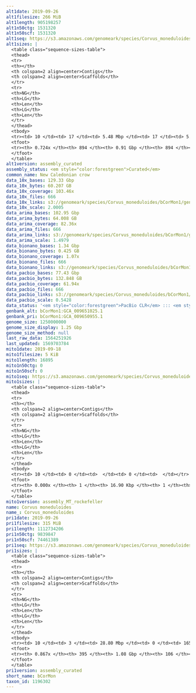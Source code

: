 ```yaml
---
alt1date: 2019-09-26
alt1filesize: 266 MiB
alt1length: 905198257
alt1n50ctg: 1531320
alt1n50scf: 1531320
alt1seq: https://s3.amazonaws.com/genomeark/species/Corvus_moneduloides/bCorMon1/assembly_curated/bCorMon1.alt.cur.20190926.fasta.gz
alt1sizes: |
  <table class="sequence-sizes-table">
  <thead>
  <tr>
  <th></th>
  <th colspan=2 align=center>Contigs</th>
  <th colspan=2 align=center>Scaffolds</th>
  </tr>
  <tr>
  <th>NG</th>
  <th>LG</th>
  <th>Len</th>
  <th>LG</th>
  <th>Len</th>
  </tr>
  </thead>
  <tbody>
  <tr><td> 10 </td><td> 17 </td><td> 5.48 Mbp </td><td> 17 </td><td> 5.48 Mbp </td></tr>  <tr><td> 20 </td><td> 43 </td><td> 4.29 Mbp </td><td> 43 </td><td> 4.29 Mbp </td></tr>  <tr><td> 30 </td><td> 77 </td><td> 3.14 Mbp </td><td> 77 </td><td> 3.14 Mbp </td></tr>  <tr><td> 40 </td><td> 124 </td><td> 2.35 Mbp </td><td> 124 </td><td> 2.35 Mbp </td></tr>  <tr style="background-color:#cccccc;"><td> 50 </td><td> 190 </td><td> 1.53 Mbp </td><td> 190 </td><td> 1.53 Mbp </td></tr>  <tr><td> 60 </td><td> 296 </td><td> 0.91 Mbp </td><td> 296 </td><td> 0.91 Mbp </td></tr>  <tr><td> 70 </td><td> 534 </td><td> 212.83 Kbp </td><td> 534 </td><td> 212.83 Kbp </td></tr>  <tr><td> 80 </td><td> 0 </td><td>  </td><td> 0 </td><td>  </td></tr>  <tr><td> 90 </td><td> 0 </td><td>  </td><td> 0 </td><td>  </td></tr>  <tr><td> 100 </td><td> 0 </td><td>  </td><td> 0 </td><td>  </td></tr>  </tbody>
  <tfoot>
  <tr><th> 0.724x </th><th> 894 </th><th> 0.91 Gbp </th><th> 894 </th><th> 0.91 Gbp </th></tr>
  </tfoot>
  </table>
alt1version: assembly_curated
assembly_status: <em style="color:forestgreen">Curated</em>
common_name: New Caledonian crow
data_10x_bases: 129.33 Gbp
data_10x_bytes: 60.207 GB
data_10x_coverage: 103.46x
data_10x_files: 666
data_10x_links: s3://genomeark/species/Corvus_moneduloides/bCorMon1/genomic_data/10x/<br>
data_10x_scale: 2.0005
data_arima_bases: 102.95 Gbp
data_arima_bytes: 64.008 GB
data_arima_coverage: 82.36x
data_arima_files: 666
data_arima_links: s3://genomeark/species/Corvus_moneduloides/bCorMon1/genomic_data/arima/<br>
data_arima_scale: 1.4979
data_bionano_bases: 1.34 Gbp
data_bionano_bytes: 0.425 GB
data_bionano_coverage: 1.07x
data_bionano_files: 666
data_bionano_links: s3://genomeark/species/Corvus_moneduloides/bCorMon1/genomic_data/bionano/<br>
data_pacbio_bases: 77.43 Gbp
data_pacbio_bytes: 132.848 GB
data_pacbio_coverage: 61.94x
data_pacbio_files: 666
data_pacbio_links: s3://genomeark/species/Corvus_moneduloides/bCorMon1/genomic_data/pacbio/<br>
data_pacbio_scale: 0.5428
data_status: '<em style="color:forestgreen">PacBio CLR</em> ::: <em style="color:forestgreen">10x</em> ::: <em style="color:forestgreen">Bionano</em> ::: <em style="color:forestgreen">Arima</em>'
genbank_alt: bCorMon1:GCA_009651025.1
genbank_pri: bCorMon1:GCA_009650955.1
genome_size: 1250000000
genome_size_display: 1.25 Gbp
genome_size_method: null
last_raw_data: 1564251926
last_updated: 1569703784
mito1date: 2019-09-18
mito1filesize: 5 KiB
mito1length: 16895
mito1n50ctg: 0
mito1n50scf: 0
mito1seq: https://s3.amazonaws.com/genomeark/species/Corvus_moneduloides/bCorMon1/assembly_MT_rockefeller/bCorMon1.MT.20190918.fasta.gz
mito1sizes: |
  <table class="sequence-sizes-table">
  <thead>
  <tr>
  <th></th>
  <th colspan=2 align=center>Contigs</th>
  <th colspan=2 align=center>Scaffolds</th>
  </tr>
  <tr>
  <th>NG</th>
  <th>LG</th>
  <th>Len</th>
  <th>LG</th>
  <th>Len</th>
  </tr>
  </thead>
  <tbody>
  <tr><td> 10 </td><td> 0 </td><td>  </td><td> 0 </td><td>  </td></tr>  <tr><td> 20 </td><td> 0 </td><td>  </td><td> 0 </td><td>  </td></tr>  <tr><td> 30 </td><td> 0 </td><td>  </td><td> 0 </td><td>  </td></tr>  <tr><td> 40 </td><td> 0 </td><td>  </td><td> 0 </td><td>  </td></tr>  <tr style="background-color:#cccccc;"><td> 50 </td><td> 0 </td><td style="background-color:#ff8888;">  </td><td> 0 </td><td style="background-color:#ff8888;">  </td></tr>  <tr><td> 60 </td><td> 0 </td><td>  </td><td> 0 </td><td>  </td></tr>  <tr><td> 70 </td><td> 0 </td><td>  </td><td> 0 </td><td>  </td></tr>  <tr><td> 80 </td><td> 0 </td><td>  </td><td> 0 </td><td>  </td></tr>  <tr><td> 90 </td><td> 0 </td><td>  </td><td> 0 </td><td>  </td></tr>  <tr><td> 100 </td><td> 0 </td><td>  </td><td> 0 </td><td>  </td></tr>  </tbody>
  <tfoot>
  <tr><th> 0.000x </th><th> 1 </th><th> 16.90 Kbp </th><th> 1 </th><th> 16.90 Kbp </th></tr>
  </tfoot>
  </table>
mito1version: assembly_MT_rockefeller
name: Corvus moneduloides
name_: Corvus_moneduloides
pri1date: 2019-09-26
pri1filesize: 315 MiB
pri1length: 1112734206
pri1n50ctg: 9839847
pri1n50scf: 74461389
pri1seq: https://s3.amazonaws.com/genomeark/species/Corvus_moneduloides/bCorMon1/assembly_curated/bCorMon1.pri.cur.20190926.fasta.gz
pri1sizes: |
  <table class="sequence-sizes-table">
  <thead>
  <tr>
  <th></th>
  <th colspan=2 align=center>Contigs</th>
  <th colspan=2 align=center>Scaffolds</th>
  </tr>
  <tr>
  <th>NG</th>
  <th>LG</th>
  <th>Len</th>
  <th>LG</th>
  <th>Len</th>
  </tr>
  </thead>
  <tbody>
  <tr><td> 10 </td><td> 3 </td><td> 28.80 Mbp </td><td> 0 </td><td> 165.74 Mbp </td></tr>  <tr><td> 20 </td><td> 9 </td><td> 17.42 Mbp </td><td> 1 </td><td> 123.34 Mbp </td></tr>  <tr><td> 30 </td><td> 17 </td><td> 15.76 Mbp </td><td> 2 </td><td> 122.10 Mbp </td></tr>  <tr><td> 40 </td><td> 26 </td><td> 12.61 Mbp </td><td> 4 </td><td> 74.70 Mbp </td></tr>  <tr style="background-color:#cccccc;"><td> 50 </td><td> 37 </td><td style="background-color:#88ff88;"> 9.84 Mbp </td><td> 5 </td><td style="background-color:#88ff88;"> 74.46 Mbp </td></tr>  <tr><td> 60 </td><td> 52 </td><td> 6.72 Mbp </td><td> 8 </td><td> 37.23 Mbp </td></tr>  <tr><td> 70 </td><td> 74 </td><td> 4.38 Mbp </td><td> 12 </td><td> 21.20 Mbp </td></tr>  <tr><td> 80 </td><td> 114 </td><td> 1.79 Mbp </td><td> 19 </td><td> 14.83 Mbp </td></tr>  <tr><td> 90 </td><td> 0 </td><td>  </td><td> 0 </td><td>  </td></tr>  <tr><td> 100 </td><td> 0 </td><td>  </td><td> 0 </td><td>  </td></tr>  </tbody>
  <tfoot>
  <tr><th> 0.867x </th><th> 395 </th><th> 1.08 Gbp </th><th> 106 </th><th> 1.11 Gbp </th></tr>
  </tfoot>
  </table>
pri1version: assembly_curated
short_name: bCorMon
taxon_id: 1196302
---
```

